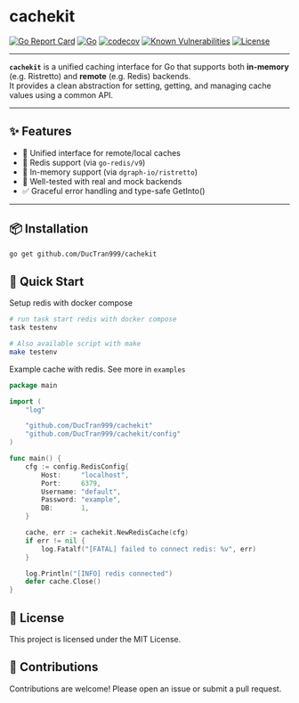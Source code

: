 # cachekit

[![Go Report Card](https://goreportcard.com/badge/github.com/DucTran999/cachekit)](https://goreportcard.com/report/github.com/DucTran999/cachekit)
[![Go](https://img.shields.io/badge/Go-1.23-blue?logo=go)](https://golang.org)
[![codecov](https://codecov.io/gh/DucTran999/cachekit/graph/badge.svg?token=5XBMMBKCPD)](https://codecov.io/gh/DucTran999/cachekit)
[![Known Vulnerabilities](https://snyk.io/test/github/ductran999/cachekit/badge.svg)](https://snyk.io/test/github/ductran999/cachekit)
[![License](https://img.shields.io/github/license/DucTran999/cachekit)](LICENSE)

---

**`cachekit`** is a unified caching interface for Go that supports both **in-memory** (e.g. Ristretto) and **remote** (e.g. Redis) backends.  
It provides a clean abstraction for setting, getting, and managing cache values using a common API.

---

## ✨ Features

- 🔄 Unified interface for remote/local caches
- 🔐 Redis support (via `go-redis/v9`)
- 🧠 In-memory support (via `dgraph-io/ristretto`)
- 🧪 Well-tested with real and mock backends
- ✅ Graceful error handling and type-safe GetInto()

---

## 📦 Installation

```bash
go get github.com/DucTran999/cachekit
```

## 🚀 Quick Start

Setup redis with docker compose

```bash
# run task start redis with docker compose
task testenv
```

```bash
# Also available script with make
make testenv
```

Example cache with redis. See more in `examples`

```go
package main

import (
	"log"

	"github.com/DucTran999/cachekit"
	"github.com/DucTran999/cachekit/config"
)

func main() {
	cfg := config.RedisConfig{
		Host:     "localhost",
		Port:     6379,
		Username: "default",
		Password: "example",
		DB:       1,
	}

	cache, err := cachekit.NewRedisCache(cfg)
	if err != nil {
		log.Fatalf("[FATAL] failed to connect redis: %v", err)
	}

	log.Println("[INFO] redis connected")
	defer cache.Close()
}
```

## 📜 License

This project is licensed under the MIT License.

## 🙌 Contributions

Contributions are welcome! Please open an issue or submit a pull request.
